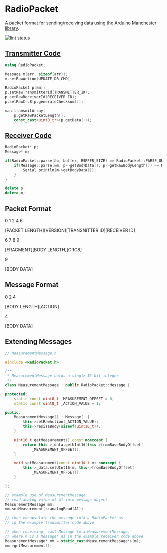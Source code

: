 # RadioPacket

A packet format for sending/receiving data using the [Arduino Manchester library](https://github.com/mchr3k/arduino-libs-manchester).

[![lint status](https://github.com/endail/RadioPacket/workflows/arduino-lint/badge.svg?event=push)](https://github.com/endail/RadioPacket/actions?query=workflow%3Aarduino-lint)

## [Transmitter Code](https://github.com/endail/RadioPacket/blob/main/examples/tx/tx.ino)

```cpp
using RadioPacket;

Message m(arr, sizeof(arr));
m.setRawAction(UPDATE_DB_CMD);

RadioPacket p(&m);
p.setRawTransmitterId(TRANSMITTER_ID);
p.setRawReceiverId(RECEIVER_ID);
p.setRawCrc8(p.generateChecksum());

man.transmitArray(
    p.getRawPacketLength(),
    const_cast<uint8_t*>(p.getData()));
```

## [Receiver Code](https://github.com/endail/RadioPacket/blob/main/examples/rx/rx.ino)

```cpp
RadioPacket* p;
Message* m;

if(RadioPacket::parse(&p, buffer, BUFFER_SIZE) == RadioPacket::PARSE_OK) {
    if(Message::parse(&m, p->getBodyData(), p->getRawBodyLength()) == Message::PARSE_OK) {
        Serial.println(m->getBodyData());
    }
}

delete p;
delete m;
```

## Packet Format

0             1        2               4            6

[PACKET LENGTH][VERSION][TRANSMITTER ID][RECEIVER ID]

6        7            8     9

[FRAGMENT][BODY LENGTH][CRC8]

9

[BODY DATA]

## Message Format

0           2       4

[BODY LENGTH][ACTION]

4

[BODY DATA]

## Extending Messages

```cpp
// MeasurementMessage.h

#include <RadioPacket.h>

/**
 * MeasurementMessage holds a single 16 bit integer
 */
class MeasurementMessage : public RadioPacket::Message {

protected:
    static const uint8_t _MEASUREMENT_OFFSET = 0;
    static const uint8_t _ACTION_VALUE = 1;

public:
    MeasurementMessage() : Message() {
        this->setRawAction(_ACTION_VALUE);
        this->resizeBody(sizeof(uint16_t));
    }

    uint16_t getMeasurement() const noexcept {
        return this->_data.getUInt16(this->fromBaseBodyOffset(
            _MEASUREMENT_OFFSET));
    }

    void setMeasurement(const uint16_t m) noexcept {
        this->_data.setUInt16(m, this->fromBaseBodyOffset(
            _MEASUREMENT_OFFSET));
    }

};
```

```cpp
// example use of MeasurementMessage
// read analog value of A1 into message object
MeasurementMessage mm;
mm.setMeasurement(::analogRead(A1));

// then encapsulate the message into a RadioPacket as
// in the example transmitter code above

// when receiving, cast Message to a MeasurementMessage,
// where m is a Message* as in the example receiver code above
MeasurementMessage* mm = static_cast<MeasurementMessage*>(m);
mm->getMeasurement();
```
